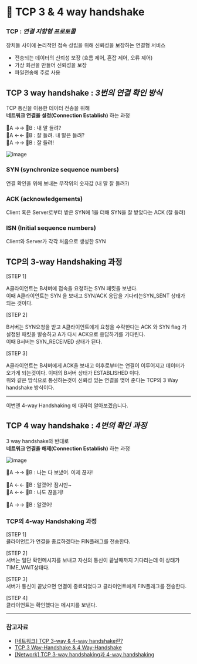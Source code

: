 # 📌 TCP 3 & 4 way handshake


### TCP : _연결 지향형 프로토콜_ 
장치들 사이에 논리적인 접속 성립을 위해
신뢰성을 보장하는 연결형 서비스

- 전송되는 데이터의 신뢰성 보장 (흐름 제어, 혼잡 제어, 오류 제어)
- 가상 회선을 만들어 신뢰성을 보장
- 파일전송에 주로 사용
 
 
## TCP 3 way handshake : _3번의 연결 확인 방식_

TCP 통신을 이용한 데이터 전송을 위해  
**네트워크 연결을 설정(Connection Establish)** 하는 과정
 
 
👸A →→ 🤴B : 내 말 들려?  
👸A ←← 🤴B : 잘 들려. 내 말은 들려?  
👸A →→ 🤴B : 잘 들려!  


![image](https://user-images.githubusercontent.com/63834758/218760424-e670a103-474e-4bc8-97dd-f92ae604857e.png)

 

 

### SYN (synchronize sequence numbers)
연결 확인을 위해 보내는 무작위의 숫자값 (내 말 잘 들려?)
  
### ACK (acknowledgements)
Client 혹은 Server로부터 받은 SYN에 1을 더해 SYN을 잘 받았다는 ACK (잘 들려)
 
### ISN (Initial sequence numbers)
Client와 Server가 각각 처음으로 생성한 SYN
 
 
 
## TCP의 3-way Handshaking 과정
[STEP 1]  

A클라이언트는 B서버에 접속을 요청하는 SYN 패킷을 보낸다.  
이때 A클라이언트는 SYN 을 보내고 SYN/ACK 응답을 기다리는SYN_SENT 상태가 되는 것이다.

 

[STEP 2] 

B서버는 SYN요청을 받고 A클라이언트에게 요청을 수락한다는 ACK 와 SYN flag 가 설정된 패킷을 발송하고 A가 다시 ACK으로 응답하기를 기다린다.  
이때 B서버는 SYN_RECEIVED 상태가 된다.

 

[STEP 3]  

A클라이언트는 B서버에게 ACK을 보내고 이후로부터는 연결이 이루어지고 데이터가 오가게 되는것이다. 이때의 B서버 상태가 ESTABLISHED 이다.  
위와 같은 방식으로 통신하는것이 신뢰성 있는 연결을 맺어 준다는 TCP의 3 Way handshake 방식이다.
 

 
 <hr>
 
 
 
 
이번엔 4-way Handshaking 에 대하여 알아보겠습니다.



## TCP 4 way handshake : _4번의 확인 과정_

3 way handshake와 반대로  
**네트워크 연결을 해제(Connection Establish)** 하는 과정
 
 
![image](https://user-images.githubusercontent.com/63834758/218761735-b423ba60-1823-4227-9351-30ee29ef23fd.png)

 

 
👸A →→ 🤴B : 나는 다 보냈어. 이제 끊자!  

👸A ←← 🤴B : 알겠어! 잠시만~  
👸A ←← 🤴B : 나도 끊을게! 

👸A →→ 🤴B : 알겠어!


### TCP의 4-way Handshaking 과정
[STEP 1]  
클라이언트가 연결을 종료하겠다는 FIN플래그를 전송한다.



[STEP 2]   
서버는 일단 확인메시지를 보내고 자신의 통신이 끝날때까지 기다리는데 이 상태가 TIME_WAIT상태다.

 

[STEP 3]  
서버가 통신이 끝났으면 연결이 종료되었다고 클라이언트에게 FIN플래그를 전송한다.

 

[STEP 4]  
클라이언트는 확인했다는 메시지를 보낸다.

<hr>  


### 참고자료
- [[네트워크] TCP 3-way & 4-way handshake란?](https://seongonion.tistory.com/74)
- [TCP 3 Way-Handshake & 4 Way-Handshake](https://mindnet.tistory.com/entry/%EB%84%A4%ED%8A%B8%EC%9B%8C%ED%81%AC-%EC%89%BD%EA%B2%8C-%EC%9D%B4%ED%95%B4%ED%95%98%EA%B8%B0-22%ED%8E%B8-TCP-3-WayHandshake-4-WayHandshake)
- [[Network] TCP 3-way handshaking과 4-way handshaking](https://gmlwjd9405.github.io/2018/09/19/tcp-connection.html)

